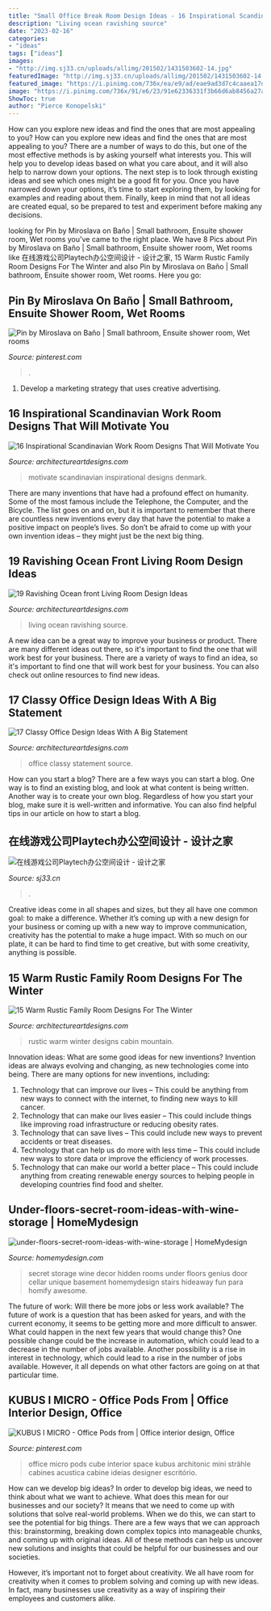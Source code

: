 ```yaml
---
title: "Small Office Break Room Design Ideas - 16 Inspirational Scandinavian Work Room Designs That Will Motivate You"
description: "Living ocean ravishing source"
date: "2023-02-16"
categories:
- "ideas"
tags: ["ideas"]
images:
- "http://img.sj33.cn/uploads/allimg/201502/1431503602-14.jpg"
featuredImage: "http://img.sj33.cn/uploads/allimg/201502/1431503602-14.jpg"
featured_image: "https://i.pinimg.com/736x/ea/e9/ad/eae9ad3d7c4caaea17d165b0ac70dcc6.jpg"
image: "https://i.pinimg.com/736x/91/e6/23/91e62336331f3b66d6ab8456a27a2059.jpg"
ShowToc: true
author: "Pierce Konopelski"
---
```



How can you explore new ideas and find the ones that are most appealing to you?
How can you explore new ideas and find the ones that are most appealing to you? There are a number of ways to do this, but one of the most effective methods is by asking yourself what interests you. This will help you to develop ideas based on what you care about, and it will also help to narrow down your options. The next step is to look through existing ideas and see which ones might be a good fit for you. Once you have narrowed down your options, it’s time to start exploring them, by looking for examples and reading about them. Finally, keep in mind that not all ideas are created equal, so be prepared to test and experiment before making any decisions.

	

		
looking for Pin by Miroslava on Baño | Small bathroom, Ensuite shower room, Wet rooms you've came to the right place. We have 8 Pics about Pin by Miroslava on Baño | Small bathroom, Ensuite shower room, Wet rooms like 在线游戏公司Playtech办公空间设计 - 设计之家, 15 Warm Rustic Family Room Designs For The Winter and also Pin by Miroslava on Baño | Small bathroom, Ensuite shower room, Wet rooms. Here you go:
		
    
## Pin By Miroslava On Baño | Small Bathroom, Ensuite Shower Room, Wet Rooms

<img loading=lazy src="https://i.pinimg.com/736x/ea/e9/ad/eae9ad3d7c4caaea17d165b0ac70dcc6.jpg" onerror="this.onerror=null;this.src='https://tse2.mm.bing.net/th?id=OIP.w58p97R-yEzBLHVdQh0XXwHaLl&amp;pid=15.1';" alt="Pin by Miroslava on Baño | Small bathroom, Ensuite shower room, Wet rooms">

_Source: pinterest.com_

>. 

	

1. Develop a marketing strategy that uses creative advertising.

    
## 16 Inspirational Scandinavian Work Room Designs That Will Motivate You

<img loading=lazy src="https://www.architectureartdesigns.com/wp-content/uploads/2016/11/16-Inspirational-Scandinavian-Work-Room-Designs-That-Will-Motivate-You-9-630x945.jpg" onerror="this.onerror=null;this.src='https://tse1.mm.bing.net/th?id=OIP.ZWgL21w82AksbWr6_Ho5KQHaLH&amp;pid=15.1';" alt="16 Inspirational Scandinavian Work Room Designs That Will Motivate You">

_Source: architectureartdesigns.com_

>motivate scandinavian inspirational designs denmark. 

	

There are many inventions that have had a profound effect on humanity. Some of the most famous include the Telephone, the Computer, and the Bicycle. The list goes on and on, but it is important to remember that there are countless new inventions every day that have the potential to make a positive impact on people’s lives. So don’t be afraid to come up with your own invention ideas – they might just be the next big thing.

    
## 19 Ravishing Ocean Front Living Room Design Ideas

<img loading=lazy src="https://www.architectureartdesigns.com/wp-content/uploads/2015/08/1638.jpg" onerror="this.onerror=null;this.src='https://tse4.mm.bing.net/th?id=OIP.y2BIekJIEmL4xO4B0xRavAHaFC&amp;pid=15.1';" alt="19 Ravishing Ocean front Living Room Design Ideas">

_Source: architectureartdesigns.com_

>living ocean ravishing source. 

	

A new idea can be a great way to improve your business or product. There are many different ideas out there, so it's important to find the one that will work best for your business. There are a variety of ways to find an idea, so it's important to find one that will work best for your business. You can also check out online resources to find new ideas.

    
## 17 Classy Office Design Ideas With A Big Statement

<img loading=lazy src="https://www.architectureartdesigns.com/wp-content/uploads/2015/04/632-630x438.jpg" onerror="this.onerror=null;this.src='https://tse2.mm.bing.net/th?id=OIP.7SCG8dIuogQB86cOfY_6uAHaFJ&amp;pid=15.1';" alt="17 Classy Office Design Ideas With A Big Statement">

_Source: architectureartdesigns.com_

>office classy statement source. 

	

How can you start a blog?
There are a few ways you can start a blog. One way is to find an existing blog, and look at what content is being written. Another way is to create your own blog. Regardless of how you start your blog, make sure it is well-written and informative. You can also find helpful tips in our article on how to start a blog.

    
## 在线游戏公司Playtech办公空间设计 - 设计之家

<img loading=lazy src="http://img.sj33.cn/uploads/allimg/201502/1431503602-14.jpg" onerror="this.onerror=null;this.src='https://tse2.mm.bing.net/th?id=OIP.lrXkL_xP9QF6dpUw4LfdPwHaLH&amp;pid=15.1';" alt="在线游戏公司Playtech办公空间设计 - 设计之家">

_Source: sj33.cn_

>. 

	

Creative ideas come in all shapes and sizes, but they all have one common goal: to make a difference. Whether it’s coming up with a new design for your business or coming up with a new way to improve communication, creativity has the potential to make a huge impact. With so much on our plate, it can be hard to find time to get creative, but with some creativity, anything is possible.

    
## 15 Warm Rustic Family Room Designs For The Winter

<img loading=lazy src="https://www.architectureartdesigns.com/wp-content/uploads/2014/10/15-Warm-Rustic-Family-Room-Designs-For-The-Winter-12-630x883.jpg" onerror="this.onerror=null;this.src='https://tse4.mm.bing.net/th?id=OIP.Itgj3dTGvYmXyyCREI6akQHaKY&amp;pid=15.1';" alt="15 Warm Rustic Family Room Designs For The Winter">

_Source: architectureartdesigns.com_

>rustic warm winter designs cabin mountain. 

	

Innovation ideas: What are some good ideas for new inventions?
Invention ideas are always evolving and changing, as new technologies come into being. There are many options for new inventions, including: 
1) Technology that can improve our lives – This could be anything from new ways to connect with the internet, to finding new ways to kill cancer. 
2) Technology that can make our lives easier – This could include things like improving road infrastructure or reducing obesity rates. 
3) Technology that can save lives – This could include new ways to prevent accidents or treat diseases. 
4) Technology that can help us do more with less time – This could include new ways to store data or improve the efficiency of work processes. 
5) Technology that can make our world a better place – This could include anything from creating renewable energy sources to helping people in developing countries find food and shelter.

    
## Under-floors-secret-room-ideas-with-wine-storage | HomeMydesign

<img loading=lazy src="https://homemydesign.com/wp-content/uploads/2019/08/under-floors-secret-room-ideas-with-wine-storage.jpg" onerror="this.onerror=null;this.src='https://tse3.mm.bing.net/th?id=OIP.UUb3jVdYB0_8r-wJMo-3eAHaLF&amp;pid=15.1';" alt="under-floors-secret-room-ideas-with-wine-storage | HomeMydesign">

_Source: homemydesign.com_

>secret storage wine decor hidden rooms under floors genius door cellar unique basement homemydesign stairs hideaway fun para homify awesome. 

	

The future of work: Will there be more jobs or less work available?
The future of work is a question that has been asked for years, and with the current economy, it seems to be getting more and more difficult to answer. What could happen in the next few years that would change this? One possible change could be the increase in automation, which could lead to a decrease in the number of jobs available. Another possibility is a rise in interest in technology, which could lead to a rise in the number of jobs available. However, it all depends on what other factors are going on at that particular time.

    
## KUBUS I MICRO - Office Pods From | Office Interior Design, Office

<img loading=lazy src="https://i.pinimg.com/736x/91/e6/23/91e62336331f3b66d6ab8456a27a2059.jpg" onerror="this.onerror=null;this.src='https://tse3.mm.bing.net/th?id=OIP.c0Aq_p6NiWK9y52gaMmEiQHaLH&amp;pid=15.1';" alt="KUBUS I MICRO - Office Pods from | Office interior design, Office">

_Source: pinterest.com_

>office micro pods cube interior space kubus architonic mini strähle cabines acustica cabine ideias designer escritório. 

	

How can we develop big ideas?
In order to develop big ideas, we need to think about what we want to achieve. What does this mean for our businesses and our society? It means that we need to come up with solutions that solve real-world problems. When we do this, we can start to see the potential for big things.
There are a few ways that we can approach this: brainstorming, breaking down complex topics into manageable chunks, and coming up with original ideas. All of these methods can help us uncover new solutions and insights that could be helpful for our businesses and our societies.

However, it’s important not to forget about creativity. We all have room for creativity when it comes to problem solving and coming up with new ideas. In fact, many businesses use creativity as a way of inspiring their employees and customers alike.


